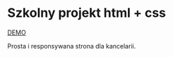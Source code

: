 # Szkolny projekt html + css

[DEMO](https://kancelaria.wesonline.site/)
 
Prosta i responsywana strona dla kancelarii. 
